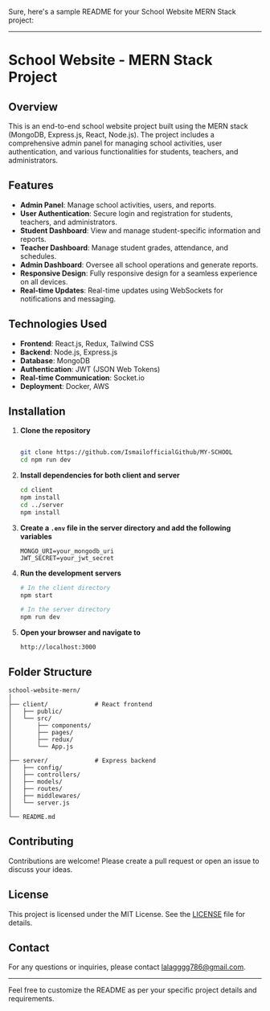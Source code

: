 Sure, here's a sample README for your School Website MERN Stack project:

---

# School Website - MERN Stack Project

## Overview

This is an end-to-end school website project built using the MERN stack (MongoDB, Express.js, React, Node.js). The project includes a comprehensive admin panel for managing school activities, user authentication, and various functionalities for students, teachers, and administrators.

## Features

- **Admin Panel**: Manage school activities, users, and reports.
- **User Authentication**: Secure login and registration for students, teachers, and administrators.
- **Student Dashboard**: View and manage student-specific information and reports.
- **Teacher Dashboard**: Manage student grades, attendance, and schedules.
- **Admin Dashboard**: Oversee all school operations and generate reports.
- **Responsive Design**: Fully responsive design for a seamless experience on all devices.
- **Real-time Updates**: Real-time updates using WebSockets for notifications and messaging.

## Technologies Used

- **Frontend**: React.js, Redux, Tailwind CSS
- **Backend**: Node.js, Express.js
- **Database**: MongoDB
- **Authentication**: JWT (JSON Web Tokens)
- **Real-time Communication**: Socket.io
- **Deployment**: Docker, AWS

## Installation

1. **Clone the repository**

    ```bash
    
    git clone https://github.com/IsmailofficialGithub/MY-SCHOOL
    cd npm run dev
    ```

2. **Install dependencies for both client and server**

    ```bash
    cd client
    npm install
    cd ../server
    npm install
    ```

3. **Create a `.env` file in the server directory and add the following variables**

    ```env
    MONGO_URI=your_mongodb_uri
    JWT_SECRET=your_jwt_secret
    ```

4. **Run the development servers**

    ```bash
    # In the client directory
    npm start

    # In the server directory
    npm run dev
    ```

5. **Open your browser and navigate to**

    ```text
    http://localhost:3000
    ```

## Folder Structure

```text
school-website-mern/
│
├── client/             # React frontend
│   ├── public/
│   └── src/
│       ├── components/
│       ├── pages/
│       ├── redux/
│       └── App.js
│
├── server/             # Express backend
│   ├── config/
│   ├── controllers/
│   ├── models/
│   ├── routes/
│   ├── middlewares/
│   └── server.js
│
└── README.md
```

## Contributing

Contributions are welcome! Please create a pull request or open an issue to discuss your ideas.

## License

This project is licensed under the MIT License. See the [LICENSE](LICENSE) file for details.

## Contact

For any questions or inquiries, please contact [lalagggg786@gmail.com](ismail.officail295@gmail.com).

---

Feel free to customize the README as per your specific project details and requirements.
